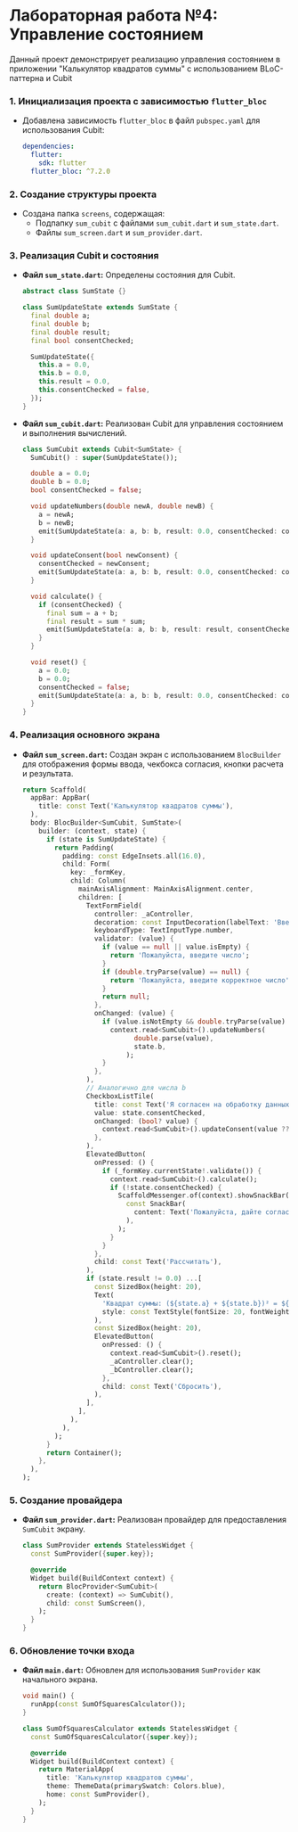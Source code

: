 # Лабораторная работа №4: Управление состоянием

Данный проект демонстрирует реализацию управления состоянием в приложении "Калькулятор квадратов суммы" с использованием BLoC-паттерна и Cubit

### 1. Инициализация проекта с зависимостью `flutter_bloc`
- Добавлена зависимость `flutter_bloc` в файл `pubspec.yaml` для использования Cubit:
  ```yaml
  dependencies:
    flutter:
      sdk: flutter
    flutter_bloc: ^7.2.0
  ```

### 2. Создание структуры проекта
- Создана папка `screens`, содержащая:
  - Подпапку `sum_cubit` с файлами `sum_cubit.dart` и `sum_state.dart`.
  - Файлы `sum_screen.dart` и `sum_provider.dart`.

### 3. Реализация Cubit и состояния
- **Файл `sum_state.dart`:** Определены состояния для Cubit.
  ```dart
  abstract class SumState {}

  class SumUpdateState extends SumState {
    final double a;
    final double b;
    final double result;
    final bool consentChecked;

    SumUpdateState({
      this.a = 0.0,
      this.b = 0.0,
      this.result = 0.0,
      this.consentChecked = false,
    });
  }
  ```
- **Файл `sum_cubit.dart`:** Реализован Cubit для управления состоянием и выполнения вычислений.
  ```dart
  class SumCubit extends Cubit<SumState> {
    SumCubit() : super(SumUpdateState());

    double a = 0.0;
    double b = 0.0;
    bool consentChecked = false;

    void updateNumbers(double newA, double newB) {
      a = newA;
      b = newB;
      emit(SumUpdateState(a: a, b: b, result: 0.0, consentChecked: consentChecked));
    }

    void updateConsent(bool newConsent) {
      consentChecked = newConsent;
      emit(SumUpdateState(a: a, b: b, result: 0.0, consentChecked: consentChecked));
    }

    void calculate() {
      if (consentChecked) {
        final sum = a + b;
        final result = sum * sum;
        emit(SumUpdateState(a: a, b: b, result: result, consentChecked: consentChecked));
      }
    }

    void reset() {
      a = 0.0;
      b = 0.0;
      consentChecked = false;
      emit(SumUpdateState(a: a, b: b, result: 0.0, consentChecked: consentChecked));
    }
  }
  ```

### 4. Реализация основного экрана
- **Файл `sum_screen.dart`:** Создан экран с использованием `BlocBuilder` для отображения формы ввода, чекбокса согласия, кнопки расчета и результата.
  ```dart
  return Scaffold(
    appBar: AppBar(
      title: const Text('Калькулятор квадратов суммы'),
    ),
    body: BlocBuilder<SumCubit, SumState>(
      builder: (context, state) {
        if (state is SumUpdateState) {
          return Padding(
            padding: const EdgeInsets.all(16.0),
            child: Form(
              key: _formKey,
              child: Column(
                mainAxisAlignment: MainAxisAlignment.center,
                children: [
                  TextFormField(
                    controller: _aController,
                    decoration: const InputDecoration(labelText: 'Введите число a'),
                    keyboardType: TextInputType.number,
                    validator: (value) {
                      if (value == null || value.isEmpty) {
                        return 'Пожалуйста, введите число';
                      }
                      if (double.tryParse(value) == null) {
                        return 'Пожалуйста, введите корректное число';
                      }
                      return null;
                    },
                    onChanged: (value) {
                      if (value.isNotEmpty && double.tryParse(value) != null) {
                        context.read<SumCubit>().updateNumbers(
                              double.parse(value),
                              state.b,
                            );
                      }
                    },
                  ),
                  // Аналогично для числа b
                  CheckboxListTile(
                    title: const Text('Я согласен на обработку данных'),
                    value: state.consentChecked,
                    onChanged: (bool? value) {
                      context.read<SumCubit>().updateConsent(value ?? false);
                    },
                  ),
                  ElevatedButton(
                    onPressed: () {
                      if (_formKey.currentState!.validate()) {
                        context.read<SumCubit>().calculate();
                        if (!state.consentChecked) {
                          ScaffoldMessenger.of(context).showSnackBar(
                            const SnackBar(
                              content: Text('Пожалуйста, дайте согласие на обработку данных'),
                            ),
                          );
                        }
                      }
                    },
                    child: const Text('Рассчитать'),
                  ),
                  if (state.result != 0.0) ...[
                    const SizedBox(height: 20),
                    Text(
                      'Квадрат суммы: (${state.a} + ${state.b})² = ${state.result}',
                      style: const TextStyle(fontSize: 20, fontWeight: FontWeight.bold),
                    ),
                    const SizedBox(height: 20),
                    ElevatedButton(
                      onPressed: () {
                        context.read<SumCubit>().reset();
                        _aController.clear();
                        _bController.clear();
                      },
                      child: const Text('Сбросить'),
                    ),
                  ],
                ],
              ),
            ),
          );
        }
        return Container();
      },
    ),
  );
  ```

### 5. Создание провайдера
- **Файл `sum_provider.dart`:** Реализован провайдер для предоставления `SumCubit` экрану.
  ```dart
  class SumProvider extends StatelessWidget {
    const SumProvider({super.key});

    @override
    Widget build(BuildContext context) {
      return BlocProvider<SumCubit>(
        create: (context) => SumCubit(),
        child: const SumScreen(),
      );
    }
  }
  ```

### 6. Обновление точки входа
- **Файл `main.dart`:** Обновлен для использования `SumProvider` как начального экрана.
  ```dart
  void main() {
    runApp(const SumOfSquaresCalculator());
  }

  class SumOfSquaresCalculator extends StatelessWidget {
    const SumOfSquaresCalculator({super.key});

    @override
    Widget build(BuildContext context) {
      return MaterialApp(
        title: 'Калькулятор квадратов суммы',
        theme: ThemeData(primarySwatch: Colors.blue),
        home: const SumProvider(),
      );
    }
  }
  ```